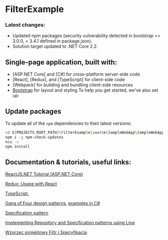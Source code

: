 # FilterExample

### Latest changes:
* Updated npm packages (security vulnerability detected in bootstrap >= 3.0.0, < 3.4.1 defined in package.json). 
* Solution target updated to .NET Core 2.2.

## Single-page application, built with:

* [ASP.NET Core] and [C#] for cross-platform server-side code 
* [React], [Redux], and [TypeScript] for client-side code
* [Webpack] for building and bundling client-side resources
* [Bootstrap](https://getbootstrap.com/) for layout and styling
To help you get started, we've also set up:

## Update packages
To update all of the `npm` dependencies to their latest versions:
```sh
cd $(PROJECTS_ROOT_PATH)\FilterExample\source\SampleWebApp\SampleWebApp
npm i -g npm-check-updates
ncu -u
npm install
```

## Documentation & tutorials, useful links:

[ReactJS.NET Tutorial (ASP.NET Core)](https://reactjs.net/getting-started/tutorial.html)

[Redux: Usage with React](http://redux.js.org/docs/basics/UsageWithReact.html)

[TypeScript.](https://www.typescriptlang.org/docs/home.html)

[Gang of Four design patterns](http://www.dofactory.com/net/design-patterns), [examples in C#](https://github.com/abishekaditya/DesignPatterns "By Abishekaditya")

[Specification pattern](http://enterprisecraftsmanship.com/2016/02/08/specification-pattern-c-implementation/ "C# implementation By Vladimir Khorikov")

[Implementing Repository and Specification patterns using Linq](http://web.archive.org/web/20120205062215/http://codeinsanity.com/archive/2008/08/13/implementing-repository-and-specification-patterns-using-linq.aspx)

[Wzorzec projektowy Filtr i Specyfikacja](http://adam.wroclaw.pl/2014/11/wzorzec-projektowy-filtr-i-specyfikacja/ "PHP implementation")

